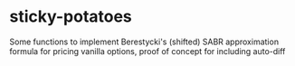 # sticky-potatoes
Some functions to implement Berestycki's (shifted) SABR approximation formula for pricing vanilla options, proof of concept for including auto-diff
